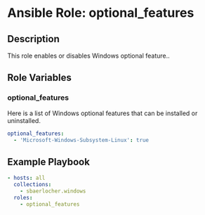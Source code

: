 # Ansible Role: optional_features

## Description

This role enables or disables Windows optional feature..

## Role Variables

### optional_features

Here is a list of Windows optional features that can be installed or uninstalled.

```yml
optional_features:
  - 'Microsoft-Windows-Subsystem-Linux': true
```

## Example Playbook

```yml
- hosts: all
  collections:
    - sbaerlocher.windows
  roles:
    - optional_features
```
